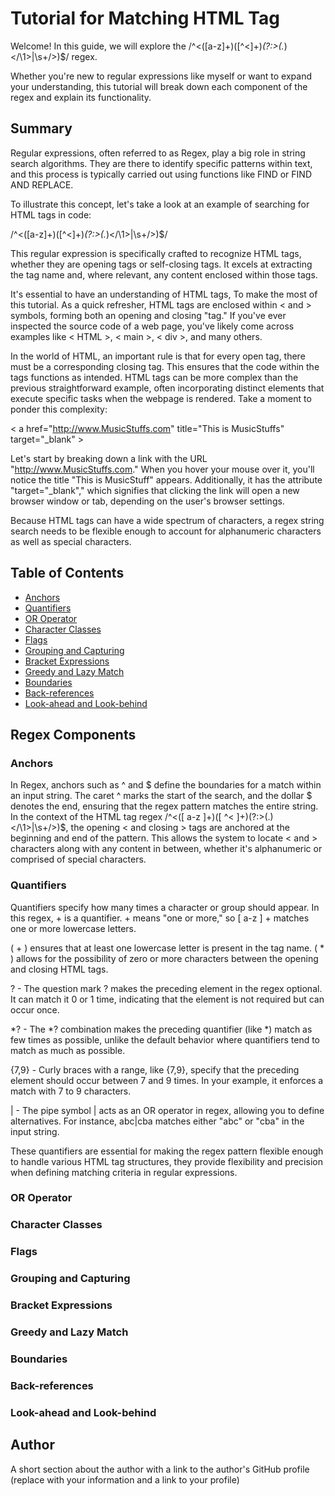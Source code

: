 # Tutorial for Matching HTML Tag

Welcome! In this guide, we will explore the /^<([a-z]+)([^<]+)*(?:>(.*)<\/\1>|\s+\/>)$/ regex.

Whether you're new to regular expressions like myself or want to expand your understanding, 
this tutorial will break down each component of the regex and explain its functionality.

## Summary

Regular expressions, often referred to as Regex, play a big role in string search algorithms. 
They are there to identify specific patterns within text, and this process is typically carried 
out using functions like FIND or FIND AND REPLACE.

To illustrate this concept, let's take a look at an example of searching for HTML tags in code:

/^<([a-z]+)([^<]+)*(?:>(.*)<\/\1>|\s+\/>)$/

This regular expression is specifically crafted to recognize HTML tags, 
whether they are opening tags or self-closing tags. It excels at extracting 
the tag name and, where relevant, any content enclosed within those tags.

It's essential to have an understanding of HTML tags, To make the 
most of this tutorial. As a quick refresher, HTML tags are enclosed within 
< and > symbols, forming both an opening and closing "tag." If you've ever 
inspected the source code of a web page, you've likely come across examples 
like < HTML >, < main >, < div >, and many others.

In the world of HTML, an important rule is that for every open tag, there must 
be a corresponding closing tag. This ensures that the code within the tags functions 
as intended. HTML tags can be more complex than the previous straightforward example, 
often incorporating distinct elements that execute specific tasks when the webpage is 
rendered. Take a moment to ponder this complexity:

< a href="http://www.MusicStuffs.com" title="This is MusicStuffs" target="_blank" >

Let's start by breaking down a link with the URL "http://www.MusicStuffs.com." When you 
hover your mouse over it, you'll notice the title "This is MusicStuff" appears. Additionally, 
it has the attribute "target="_blank"," which signifies that clicking the link will open 
a new browser window or tab, depending on the user's browser settings.

Because HTML tags can have a wide spectrum of characters, a regex string search needs 
to be flexible enough to account for alphanumeric characters as well as special characters.

## Table of Contents

- [Anchors](#anchors)
- [Quantifiers](#quantifiers)
- [OR Operator](#or-operator)
- [Character Classes](#character-classes)
- [Flags](#flags)
- [Grouping and Capturing](#grouping-and-capturing)
- [Bracket Expressions](#bracket-expressions)
- [Greedy and Lazy Match](#greedy-and-lazy-match)
- [Boundaries](#boundaries)
- [Back-references](#back-references)
- [Look-ahead and Look-behind](#look-ahead-and-look-behind)

## Regex Components

### Anchors
In Regex, anchors such as ^ and $ define the boundaries for a match within an input string. The caret ^ marks the start of the search, and the dollar $ denotes the end, ensuring that the regex pattern matches the entire string. In the context of the HTML tag regex /^<([ a-z ]+)([ ^< ]+)(?:>(.)</\1>|\s+/>)$, the opening < and closing > tags are anchored at the beginning and end of the pattern. This allows the system to locate < and > characters along with any content in between, whether it's alphanumeric or comprised of special characters.

### Quantifiers

Quantifiers specify how many times a character or group should appear. In this regex, + is a quantifier. + means "one or more," so [ a-z ] + matches one or more lowercase letters.

( + ) ensures that at least one lowercase letter is present in the tag name.
( * ) allows for the possibility of zero or more characters between the opening and closing HTML tags.

? - The question mark ? makes the preceding element in the regex optional. It can match it 0 or 1 time, indicating that the element is not required but can occur once.

*? - The *? combination makes the preceding quantifier (like *) match as few times as possible, unlike the default behavior where quantifiers tend to match as much as possible.

{7,9} - Curly braces with a range, like {7,9}, specify that the preceding element should occur between 7 and 9 times. In your example, it enforces a match with 7 to 9 characters.

| - The pipe symbol | acts as an OR operator in regex, allowing you to define alternatives. For instance, abc|cba matches either "abc" or "cba" in the input string.

These quantifiers are essential for making the regex pattern flexible enough to handle various HTML tag structures,
they provide flexibility and precision when defining matching criteria in regular expressions.

### OR Operator

### Character Classes

### Flags

### Grouping and Capturing

### Bracket Expressions

### Greedy and Lazy Match

### Boundaries

### Back-references

### Look-ahead and Look-behind

## Author

A short section about the author with a link to the author's GitHub profile (replace with your information and a link to your profile)
